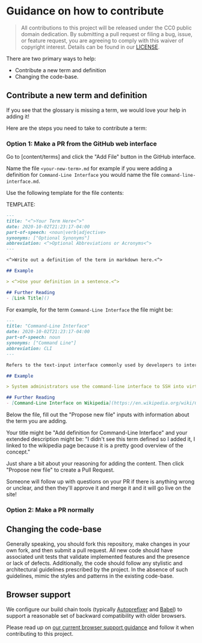 # Guidance on how to contribute

> All contributions to this project will be released under the CC0 public domain
> dedication. By submitting a pull request or filing a bug, issue, or
> feature request, you are agreeing to comply with this waiver of copyright interest.
> Details can be found in our [LICENSE](LICENSE).


There are two primary ways to help:
 - Contribute a new term and definition
 - Changing the code-base.


## Contribute a new term and definition

If you see that the glossary is missing a term, we would love your help in adding it!

Here are the steps you need to take to contribute a term:

### Option 1: Make a PR from the GitHub web interface

Go to [content/terms] and click the "Add File" button in the GitHub interface.

Name the file `<your-new-term>.md` for example if you were adding a definition for `Command-Line Interface` you would name the file `command-line-interface.md`.

Use the following template for the file contents:

TEMPLATE:
```markdown
---
title: "<^>Your Term Here<^>"
date: 2020-10-02T21:23:17-04:00
part-of-speech: <noun|verb|adjective>
synonyms: ["Optional Synonyms"]
abbreviation: <^>Optional Abbreviations or Acronyms<^>
---

<^>Write out a definition of the term in markdown here.<^>

## Example

> <^>Use your definition in a sentence.<^>

## Further Reading
- [Link Title]()
```

For example, for the term `Command-Line Interface` the file might be:

```markdown
---
title: "Command-Line Interface"
date: 2020-10-02T21:23:17-04:00
part-of-speech: noun
synonyms: ["Command Line"]
abbreviation: CLI
---

Refers to the text-input interface commonly used by developers to interact with computers and the services or processes running on them. A command-line interface accepts text input (commands) which execute processes and typically result in text output.

## Example

> System administrators use the command-line interface to SSH into virtual machines running in datacenters.

## Further Reading
- [Command-Line Interface on Wikipedia](https://en.wikipedia.org/wiki/Command-line_interface)
```

Below the file, fill out the "Propose new file" inputs with information about the term you are adding.

Your title might be "Add definition for Command-Line Interface" and your extended description might be: "I didn't see this term defined so I added it, I linked to the wikipedia page because it is a pretty good overview of the concept."

Just share a bit about your reasoning for adding the content. Then click "Propose new file" to create a Pull Request.

Someone will follow up with questions on your PR if there is anything wrong or unclear, and then they'll approve it and merge it and it will go live on the site!

### Option 2: Make a PR normally





## Changing the code-base

Generally speaking, you should fork this repository, make changes in your
own fork, and then submit a pull request. All new code should have associated
unit tests that validate implemented features and the presence or lack of defects.
Additionally, the code should follow any stylistic and architectural guidelines
prescribed by the project. In the absence of such guidelines, mimic the styles
and patterns in the existing code-base.


## Browser support

We configure our build chain tools
(typically [Autoprefixer](https://github.com/postcss/autoprefixer)
and [Babel](https://babeljs.io))
to support a reasonable set of backward compatibility with older browsers.

Please read up on
[our current browser support guidance](https://github.com/cfpb/development/blob/master/guides/browser-support.md)
and follow it when contributing to this project.
